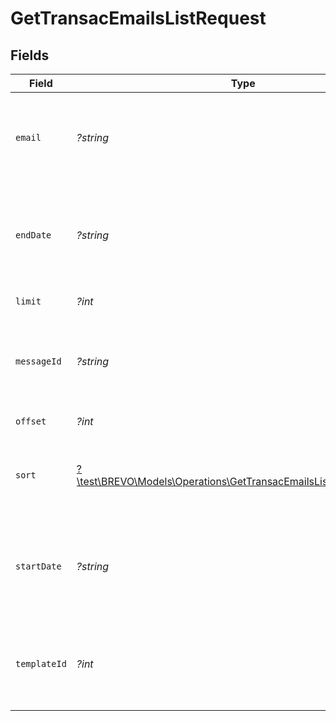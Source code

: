 # GetTransacEmailsListRequest


## Fields

| Field                                                                                                                                                           | Type                                                                                                                                                            | Required                                                                                                                                                        | Description                                                                                                                                                     |
| --------------------------------------------------------------------------------------------------------------------------------------------------------------- | --------------------------------------------------------------------------------------------------------------------------------------------------------------- | --------------------------------------------------------------------------------------------------------------------------------------------------------------- | --------------------------------------------------------------------------------------------------------------------------------------------------------------- |
| `email`                                                                                                                                                         | *?string*                                                                                                                                                       | :heavy_minus_sign:                                                                                                                                              | **Mandatory if templateId and messageId are not passed in query filters.** Email address to which transactional email has been sent.<br/>                       |
| `endDate`                                                                                                                                                       | *?string*                                                                                                                                                       | :heavy_minus_sign:                                                                                                                                              | **Mandatory if startDate is used.** Ending date (YYYY-MM-DD) till which you want to fetch the list. **Maximum time period that can be selected is one month.**<br/> |
| `limit`                                                                                                                                                         | *?int*                                                                                                                                                          | :heavy_minus_sign:                                                                                                                                              | Number of documents returned per page                                                                                                                           |
| `messageId`                                                                                                                                                     | *?string*                                                                                                                                                       | :heavy_minus_sign:                                                                                                                                              | **Mandatory if templateId and email are not passed in query filters.** Message ID of the transactional email sent.<br/>                                         |
| `offset`                                                                                                                                                        | *?int*                                                                                                                                                          | :heavy_minus_sign:                                                                                                                                              | Index of the first document in the page                                                                                                                         |
| `sort`                                                                                                                                                          | [?\test\BREVO\Models\Operations\GetTransacEmailsListQueryParamSort](../../Models/Operations/GetTransacEmailsListQueryParamSort.md)                              | :heavy_minus_sign:                                                                                                                                              | Sort the results in the ascending/descending order of record creation. Default order is **descending** if `sort` is not passed                                  |
| `startDate`                                                                                                                                                     | *?string*                                                                                                                                                       | :heavy_minus_sign:                                                                                                                                              | **Mandatory if endDate is used.** Starting date (YYYY-MM-DD) from which you want to fetch the list. **Maximum time period that can be selected is one month**.<br/> |
| `templateId`                                                                                                                                                    | *?int*                                                                                                                                                          | :heavy_minus_sign:                                                                                                                                              | **Mandatory if email and messageId are not passed in query filters.** Id of the template that was used to compose transactional email.<br/>                     |